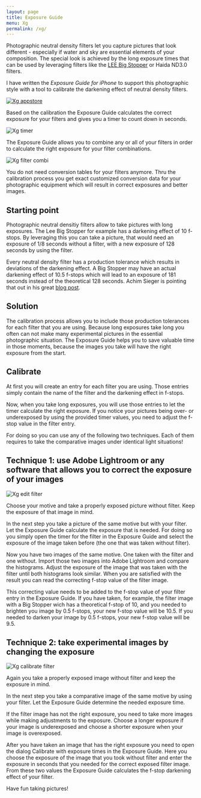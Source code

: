 ```yaml
---
layout: page
title: Exposure Guide
menu: Xg
permalink: /xg/
---
```

Photographic neutral density filters let you capture pictures that look different - especially if water and sky are essential elements of your composition. The special look is achieved by the long exposure times that can be used by leveraging filters like the [LEE Big Stopper](https://youtu.be/JYxc_G12ogM) or Haida ND3.0 filters. 

I have written the *Exposure Guide for iPhone* to support this photographic style with a tool to calibrate the darkening effect of neutral density filters. 

[![Xg appstore](https://linkmaker.itunes.apple.com/htmlResources/assets/images/web/linkmaker/badge_appstore-lrg.png)](https://itunes.apple.com/app/exposure-guide/id816163933?mt=8&uo=4)

Based on the calibration the Exposure Guide calculates the correct exposure for your filters and gives you a timer to count down in seconds.

![Xg timer](/i/xg/xg_timer.jpg)

The Exposure Guide allows you to combine any or all of your filters in order to calculate the right exposure for your filter combinations.

![Xg filter combi](/i/xg/xg_filter_combi.jpg)

You do not need conversion tables for your filters anymore. Thru the calibration process you get exact customized conversion data for your photographic equipment which will result in correct exposures and better images.

Starting point
--
Photographic neutral densitiy filters allow to take pictures with long exposures. The Lee Big Stopper for example has a darkening effect of 10 f-stops. By leveraging this you can take a picture, that would need an exposure of 1/8 seconds without a filter, with a new exposure of 128 seconds by using the filter.

Every neutral density filter has a production tolerance which results in deviations of the darkening effect. A Big Stopper may have an actual darkening effect of 10.5 f-stops which will lead to an exposure of 181 seconds instead of the theoretical 128 seconds. Achim Sieger is pointing that out in his great [blog post](http://www.achim-sieger.de/en/exposure-calculation-for-the-lee-big-stopper/).

Solution
--
The calibration process allows you to include those production tolerances for each filter that you are using. Because long exposures take long you often can not make many experimental pictures in the essential photographic situation. The Exposure Guide helps you to save valuable time in those moments, because the images you take will have the right exposure from the start.

Calibrate
--
At first you will create an entry for each filter you are using. Those entries simply contain the name of the filter and the darkening effect in f-stops.

Now, when you take long exposures, you will use those entries to let the timer calculate the right exposure. If you notice your pictures being over- or underexposed by using the provided timer values, you need to adjust the f-stop value in the filter entry.

For doing so you can use any of the following two techniques. Each of them requires to take the comparative images under identical light situations!

Technique 1: use Adobe Lightroom or any software that allows you to correct the exposure of your images
--

![Xg edit filter](/i/xg/xg_edit_filter.jpg)

Choose your motive and take a properly exposed picture without filter. Keep the exposure of that image in mind.

In the next step you take a picture of the same motive but with your filter. Let the Exposure Guide calculate the exposure that is needed. For doing so you simply open the timer for the filter in the Exposure Guide and select the exposure of the image taken before (the one that was taken without filter).

Now you have two images of the same motive. One taken with the filter and one without. Import those two images into Adobe Lightroom and compare the histograms. Adjust the exposure of the image that was taken with the filter until both histograms look similar. When you are satisfied with the result you can read the correcting f-stop value of the filter image.

This correcting value needs to be added to the f-stop value of your filter entry in the Exposure Guide. If you have taken, for example, the filter image with a Big Stopper wich has a theoretical f-stop of 10, and you needed to brighten you image by 0.5 f-stops, your new f-stop value will be 10.5. If you needed to darken your image by 0.5 f-stops, your new f-stop value will be 9.5.

Technique 2: take experimental images by changing the exposure
--

![Xg calibrate filter](/i/xg/xg_calibrate_filter.jpg)

Again you take a properly exposed image without filter and keep the exposure in mind.

In the next step you take a comparative image of the same motive by using your filter. Let the Exposure Guide determine the needed exposure time.

If the filter image has not the right exposure, you need to take more images while making adjustments to the exposure. Choose a longer exposure if your image is underexposed and choose a shorter exposure when your image is overexposed.

After you have taken an image that has the right exposure you need to open the dialog Calibrate with exposure times in the Exposure Guide. Here you choose the exposure of the image that you took without filter and enter the exposure in seconds that you needed for the correct exposed filter image. From these two values the Exposure Guide calculates the f-stop darkening effect of your filter. 

Have fun taking pictures!
